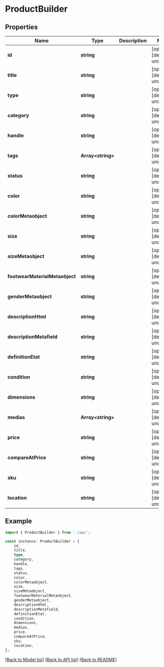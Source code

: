 # ProductBuilder


## Properties

Name | Type | Description | Notes
------------ | ------------- | ------------- | -------------
**id** | **string** |  | [optional] [default to undefined]
**title** | **string** |  | [optional] [default to undefined]
**type** | **string** |  | [optional] [default to undefined]
**category** | **string** |  | [optional] [default to undefined]
**handle** | **string** |  | [optional] [default to undefined]
**tags** | **Array&lt;string&gt;** |  | [optional] [default to undefined]
**status** | **string** |  | [optional] [default to undefined]
**color** | **string** |  | [optional] [default to undefined]
**colorMetaobject** | **string** |  | [optional] [default to undefined]
**size** | **string** |  | [optional] [default to undefined]
**sizeMetaobject** | **string** |  | [optional] [default to undefined]
**footwearMaterialMetaobject** | **string** |  | [optional] [default to undefined]
**genderMetaobject** | **string** |  | [optional] [default to undefined]
**descriptionHtml** | **string** |  | [optional] [default to undefined]
**descriptionMetafield** | **string** |  | [optional] [default to undefined]
**definitionEtat** | **string** |  | [optional] [default to undefined]
**condition** | **string** |  | [optional] [default to undefined]
**dimensions** | **string** |  | [optional] [default to undefined]
**medias** | **Array&lt;string&gt;** |  | [optional] [default to undefined]
**price** | **string** |  | [optional] [default to undefined]
**compareAtPrice** | **string** |  | [optional] [default to undefined]
**sku** | **string** |  | [optional] [default to undefined]
**location** | **string** |  | [optional] [default to undefined]

## Example

```typescript
import { ProductBuilder } from './api';

const instance: ProductBuilder = {
    id,
    title,
    type,
    category,
    handle,
    tags,
    status,
    color,
    colorMetaobject,
    size,
    sizeMetaobject,
    footwearMaterialMetaobject,
    genderMetaobject,
    descriptionHtml,
    descriptionMetafield,
    definitionEtat,
    condition,
    dimensions,
    medias,
    price,
    compareAtPrice,
    sku,
    location,
};
```

[[Back to Model list]](../README.md#documentation-for-models) [[Back to API list]](../README.md#documentation-for-api-endpoints) [[Back to README]](../README.md)
